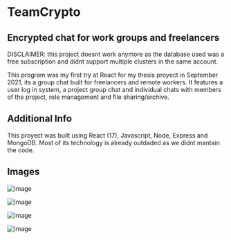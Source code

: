 # TeamCrypto


## Encrypted chat for work groups and freelancers
DISCLAIMER: this project doesnt work anymore as the database used was a free subscription and didnt support multiple clusters in the same account.

This program was my first try at React for my thesis proyect in September 2021, its a group chat built for freelancers and remote workers. It features a user log in 
system, a project group chat and individual chats with members of the project, role management and file sharing/archive. 

## Additional Info
This proyect was built using React (17), Javascript, Node, Express and MongoDB. Most of its technology is already outdaded as we didnt mantain the code.

## Images 
![image](https://user-images.githubusercontent.com/84758319/229236796-210ecafc-37d4-44be-b0b7-683301c69bd6.png)

![image](https://user-images.githubusercontent.com/84758319/229236870-bc6089f0-3ca7-49ef-9eec-c587a653c58b.png)

![image](https://user-images.githubusercontent.com/84758319/229236887-c8f6b628-24d6-4222-942d-811eeac0fee1.png)

![image](https://user-images.githubusercontent.com/84758319/229236918-1ff61089-e5bc-4081-b094-90f983a2340f.png)

